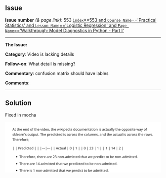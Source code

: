 ## Issue
**Issue number** _(& page link)_: 553 [`index`==553 and `Course Name`=='Practical Statistics' and `Lesson Name`=='Logistic Regression' and `Page Name`=='Walkthrough: Model Diagnostics in Python - Part I'](https://mocha.udacity.com/programs/nd496-mentors-sandbox/en-us/construction/courses/545f4c46-ae54-4164-897e-4a0bb573302d/lessons/ls12054/pages/5ed123a9-a27c-4f37-a45a-21caadefca28)
***

**The Issue:**

**Category**: Video is lacking details

**Follow-on**: What detail is missing?

**Commentary**: confusion matrix should have lables

**Comments**: 


***
## Solution

Fixed in mocha

<img style='width: 600px' src="./images/553.png"></img>